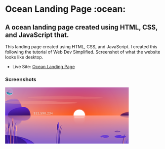 <h1>Ocean Landing Page :ocean:</h1>

<h2>A ocean landing page created using HTML, CSS, and JavaScript that.</h2>

<p>This landing page created using HTML, CSS, and JavaScript. I created this following the tutorial of Web Dev Simplified. Screenshot of what the website looks like desktop.</p>

- Live Site: [Ocean Landing Page](https://ocean-landing-page.netlify.app/)

### Screenshots

<img src="/screenshot/screenshot.png" width="400">

